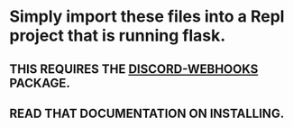 # Simply import these files into a Repl project that is running flask.

## THIS REQUIRES THE [DISCORD-WEBHOOKS](https://github.com/JamesIves/discord-webhooks) PACKAGE. 
## READ THAT DOCUMENTATION ON INSTALLING.
